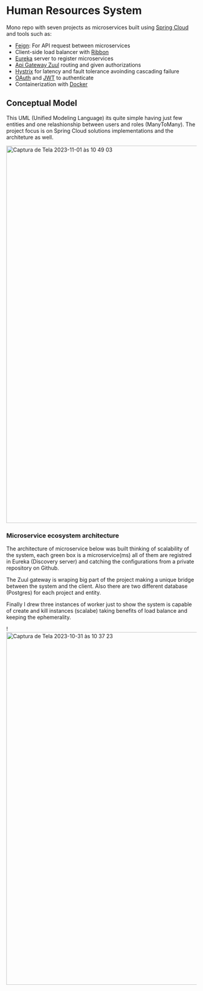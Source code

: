 # Human Resources System

Mono repo with seven projects as microservices built using [Spring Cloud](https://spring.io/projects/spring-cloud) and tools such as:
- [Feign](https://spring.io/projects/spring-cloud-openfeign): For API request between microservices
- Client-side load balancer with [Ribbon](https://cloud.spring.io/spring-cloud-netflix/multi/multi_spring-cloud-ribbon.html)
- [Eureka](https://cloud.spring.io/spring-cloud-netflix/reference/html/) server to register microservices
- [Api Gateway Zuul](https://github.com/Netflix/zuul) routing and given authorizations
- [Hystrix](https://github.com/Netflix/Hystrix) for latency and fault tolerance avoinding cascading failure
- [OAuth](https://oauth.net/2/) and [JWT](https://jwt.io) to authenticate
- Containerization with [Docker](https://www.docker.com)


## Conceptual Model 
This UML (Unified Modeling Language) its quite simple having just few entities and one relashionship between users and roles (ManyToMany). The project focus is on Spring Cloud solutions implementations and the architeture as well.

<img><img width="996" alt="Captura de Tela 2023-11-01 às 10 49 03" src="https://github.com/LeonardodCastro/hr-microservices/assets/134518796/a8886cc8-ffe6-4c25-b179-efa20babc5f8">




### Microservice ecosystem architecture

The architecture of microservice below was built thinking of scalability of the system, each green box is a microservice(ms) all of them are registred in Eureka (Discovery server) and catching the configurations from a private repository on Github.

The Zuul gateway is wraping big part of the project making a unique bridge between the system and the client. Also there are two different database (Postgres) for each project and entity.

Finally I drew three instances of worker just to show the system is capable of create and kill instances (scalabe) taking benefits of load balance and keeping the ephemerality.

<img>!<img width="931" alt="Captura de Tela 2023-10-31 às 10 37 23" src="https://github.com/LeonardodCastro/hr-microservices/assets/134518796/b07ca782-2188-4c5a-a5d5-6a5238526af1">

